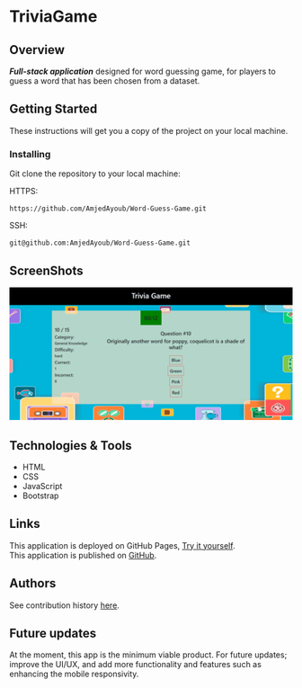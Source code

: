# TriviaGame

## Overview
***Full-stack application*** designed for word guessing game, for players to guess a word that has been chosen from a dataset.

## Getting Started
These instructions will get you a copy of the project on your local machine.

### Installing
Git clone the repository to your local machine:

HTTPS:
```
https://github.com/AmjedAyoub/Word-Guess-Game.git
```
SSH:
```
git@github.com:AmjedAyoub/Word-Guess-Game.git
```

## ScreenShots
![Image](./assets/images/1.PNG)

## Technologies & Tools
* HTML 
* CSS
* JavaScript
* Bootstrap

## Links
This application is deployed on GitHub Pages, [Try it yourself](https://amjedayoub.github.io/Word-Guess-Game).\
This application is published on [GitHub](https://github.com/AmjedAyoub/Word-Guess-Game).

## Authors
See contribution history [here](https://github.com/AmjedAyoub/Word-Guess-Game/graphs/contributors).

## Future updates
At the moment, this app is the minimum viable product. For future updates; improve the UI/UX, and add more functionality and features such as enhancing the mobile responsivity. 